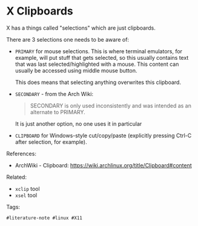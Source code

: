 # X Clipboards

X has a things called "selections" which are just clipboards.

There are 3 selections one needs to be aware of:

* `PRIMARY` for mouse selections. This is where terminal emulators, for
  example, will put stuff that gets selected, so this usually contains text
  that was last selected/highlighted with a mouse. This content can usually be
  accessed using middle mouse button.

  This does means that selecting anything overwrites this clipboard.

* `SECONDARY` - from the Arch Wiki:

  > SECONDARY is only used inconsistently and was intended as an alternate to
  > PRIMARY. 

  It is just another option, no one uses it in particular

* `CLIPBOARD` for Windows-style cut/copy/paste (explicitly pressing Ctrl-C
  after selection, for example). 


References:

* ArchWiki - Clipboard: <https://wiki.archlinux.org/title/Clipboard#content>

Related:

* `xclip` tool
* `xsel` tool

Tags:

    #literature-note #linux #X11

